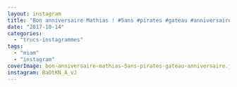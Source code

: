 ```yaml
---
layout: instagram
title: "Bon anniversaire Mathias ! #5ans #pirates #gateau #anniversaire"
date: "2017-10-14"
categories: 
  - "trucs-instagrammes"
tags: 
  - "miam"
  - "instagram"
coverImage: bon-anniversaire-mathias-5ans-pirates-gateau-anniversaire.jpg 
instagram: BaOtKN_A_vJ
---
```

